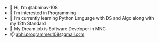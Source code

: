 - 👋 Hi, I’m @abhinav-108
- 👀 I’m interested in Programming
- 🌱 I’m currently learning Python Language with DS and Algo along with my 12th Standard
- 💞️ My Dream job is Software Developer in MNC
- 📫 abhi.programmer.108@gmail.com

<!---
abhinav-108/abhinav-108 is a ✨ special ✨ repository because its `README.md` (this file) appears on your GitHub profile.
You can click the Preview link to take a look at your changes.
--->
